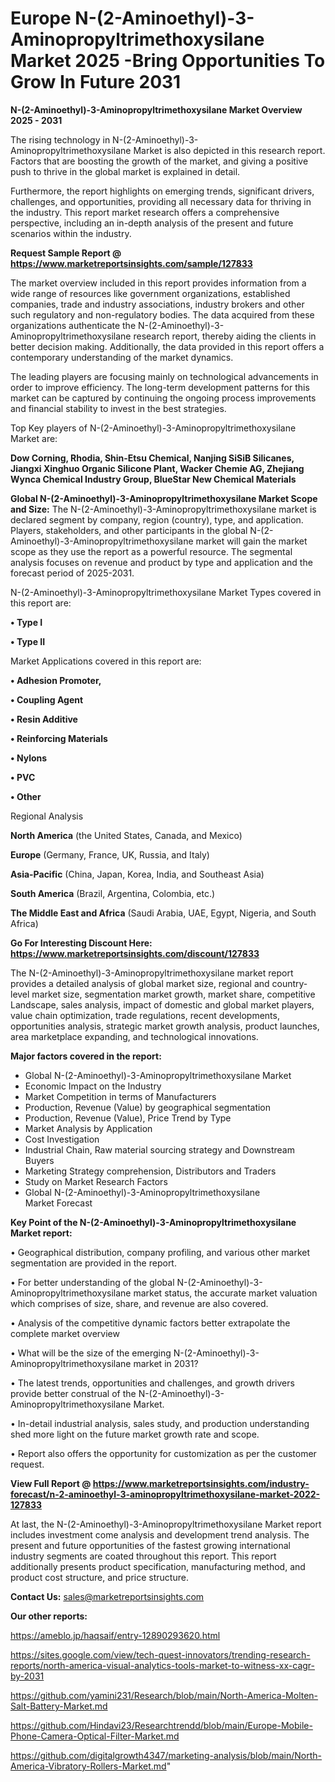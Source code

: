 # Europe N-(2-Aminoethyl)-3-Aminopropyltrimethoxysilane Market 2025 -Bring Opportunities To Grow In Future 2031

<Strong> N-(2-Aminoethyl)-3-Aminopropyltrimethoxysilane Market Overview 2025 - 2031</strong>

The rising technology in N-(2-Aminoethyl)-3-Aminopropyltrimethoxysilane Market is also depicted in this research report. Factors that are boosting the growth of the market, and giving a positive push to thrive in the global market is explained in detail.

Furthermore, the report highlights on emerging trends, significant drivers, challenges, and opportunities, providing all necessary data for thriving in the industry. This report market research offers a comprehensive perspective, including an in-depth analysis of the present and future scenarios within the industry.

<strong>Request Sample Report @ <a href=https://www.marketreportsinsights.com/sample/127833>https://www.marketreportsinsights.com/sample/127833</a></strong>

The market overview included in this report provides information from a wide range of resources like government organizations, established companies, trade and industry associations, industry brokers and other such regulatory and non-regulatory bodies. The data acquired from these organizations authenticate the N-(2-Aminoethyl)-3-Aminopropyltrimethoxysilane research report, thereby aiding the clients in better decision making. Additionally, the data provided in this report offers a contemporary understanding of the market dynamics.

The leading players are focusing mainly on technological advancements in order to improve efficiency. The long-term development patterns for this market can be captured by continuing the ongoing process improvements and financial stability to invest in the best strategies.

Top Key players of N-(2-Aminoethyl)-3-Aminopropyltrimethoxysilane Market are:

<strong>Dow Corning, Rhodia, Shin-Etsu Chemical, Nanjing SiSiB Silicanes, Jiangxi Xinghuo Organic Silicone Plant, Wacker Chemie AG, Zhejiang Wynca Chemical Industry Group, BlueStar New Chemical Materials</strong>

<strong><b>Global N-(2-Aminoethyl)-3-Aminopropyltrimethoxysilane Market Scope and Size:</b></strong>
The N-(2-Aminoethyl)-3-Aminopropyltrimethoxysilane market is declared segment by company, region (country), type, and application. Players, stakeholders, and other participants in the global N-(2-Aminoethyl)-3-Aminopropyltrimethoxysilane market will gain the market scope as they use the report as a powerful resource. The segmental analysis focuses on revenue and product by type and application and the forecast period of 2025-2031.

N-(2-Aminoethyl)-3-Aminopropyltrimethoxysilane Market Types covered in this report are:

<strong>• Type I

• Type II</strong>

Market Applications covered in this report are:

<strong>• Adhesion Promoter,

• Coupling Agent

• Resin Additive

• Reinforcing Materials

• Nylons

• PVC

• Other</strong> 

Regional Analysis

<strong>North America</strong> (the United States, Canada, and Mexico)

<strong>Europe</strong> (Germany, France, UK, Russia, and Italy)

<strong>Asia-Pacific</strong> (China, Japan, Korea, India, and Southeast Asia)

<strong>South America</strong> (Brazil, Argentina, Colombia, etc.)

<strong>The Middle East and Africa</strong> (Saudi Arabia, UAE, Egypt, Nigeria, and South Africa)

<strong>Go For Interesting Discount Here: <a href=https://www.marketreportsinsights.com/discount/127833>https://www.marketreportsinsights.com/discount/127833</a></strong>

The N-(2-Aminoethyl)-3-Aminopropyltrimethoxysilane market report provides a detailed analysis of global market size, regional and country-level market size, segmentation market growth, market share, competitive Landscape, sales analysis, impact of domestic and global market players, value chain optimization, trade regulations, recent developments, opportunities analysis, strategic market growth analysis, product launches, area marketplace expanding, and technological innovations.

<strong><b>Major factors covered in the report:</b></strong>
<ul>
  <li>Global N-(2-Aminoethyl)-3-Aminopropyltrimethoxysilane Market </li>
  <li>Economic Impact on the Industry</li>
  <li>Market Competition in terms of Manufacturers</li>
  <li>Production, Revenue (Value) by geographical segmentation</li>
  <li>Production, Revenue (Value), Price Trend by Type</li>
  <li>Market Analysis by Application</li>
  <li>Cost Investigation</li>
  <li>Industrial Chain, Raw material sourcing strategy and Downstream Buyers</li>
  <li>Marketing Strategy comprehension, Distributors and Traders</li>
  <li>Study on Market Research Factors</li>
  <li>Global N-(2-Aminoethyl)-3-Aminopropyltrimethoxysilane Market Forecast</li>
</ul>

<strong><b>Key Point of the N-(2-Aminoethyl)-3-Aminopropyltrimethoxysilane Market report:</b></strong>

• Geographical distribution, company profiling, and various other market segmentation are provided in the report.

• For better understanding of the global N-(2-Aminoethyl)-3-Aminopropyltrimethoxysilane market status, the accurate market valuation which comprises of size, share, and revenue are also covered.

• Analysis of the competitive dynamic factors better extrapolate the complete market overview

• What will be the size of the emerging N-(2-Aminoethyl)-3-Aminopropyltrimethoxysilane market in 2031?

• The latest trends, opportunities and challenges, and growth drivers provide better construal of the N-(2-Aminoethyl)-3-Aminopropyltrimethoxysilane Market.

• In-detail industrial analysis, sales study, and production understanding shed more light on the future market growth rate and scope.

• Report also offers the opportunity for customization as per the customer request.

<strong><b>View Full Report @ <a href=https://www.marketreportsinsights.com/industry-forecast/n-2-aminoethyl-3-aminopropyltrimethoxysilane-market-2022-127833>https://www.marketreportsinsights.com/industry-forecast/n-2-aminoethyl-3-aminopropyltrimethoxysilane-market-2022-127833</a></b></strong>


At last, the N-(2-Aminoethyl)-3-Aminopropyltrimethoxysilane Market report includes investment come analysis and development trend analysis. The present and future opportunities of the fastest growing international industry segments are coated throughout this report. This report additionally presents product specification, manufacturing method, and product cost structure, and price structure.

<strong>Contact Us:</strong>
sales@marketreportsinsights.com

<strong>Our other reports:</strong>

<a href=https://ameblo.jp/haqsaif/entry-12890293620.html>https://ameblo.jp/haqsaif/entry-12890293620.html</a>

<a href=https://sites.google.com/view/tech-quest-innovators/trending-research-reports/north-america-visual-analytics-tools-market-to-witness-xx-cagr-by-2031>https://sites.google.com/view/tech-quest-innovators/trending-research-reports/north-america-visual-analytics-tools-market-to-witness-xx-cagr-by-2031</a>

<a href=https://github.com/yamini231/Research/blob/main/North-America-Molten-Salt-Battery-Market.md>https://github.com/yamini231/Research/blob/main/North-America-Molten-Salt-Battery-Market.md</a>

<a href=https://github.com/Hindavi23/Researchtrendd/blob/main/Europe-Mobile-Phone-Camera-Optical-Filter-Market.md>https://github.com/Hindavi23/Researchtrendd/blob/main/Europe-Mobile-Phone-Camera-Optical-Filter-Market.md</a>

<a href=https://github.com/digitalgrowth4347/marketing-analysis/blob/main/North-America-Vibratory-Rollers-Market.md>https://github.com/digitalgrowth4347/marketing-analysis/blob/main/North-America-Vibratory-Rollers-Market.md</a>"
